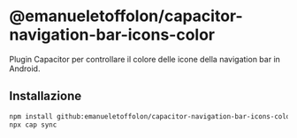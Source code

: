 # @emanueletoffolon/capacitor-navigation-bar-icons-color

Plugin Capacitor per controllare il colore delle icone della navigation bar in Android.

## Installazione

```bash
npm install github:emanueletoffolon/capacitor-navigation-bar-icons-color
npx cap sync
```